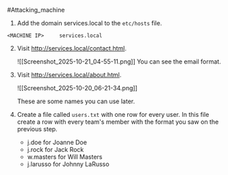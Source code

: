 #Attacking_machine 
1. Add the domain services.local to the `etc/hosts` file.

```
<MACHINE IP>     services.local
```


2. Visit http://services.local/contact.html.

	![[Screenshot_2025-10-21_04-55-11.png]]
	You can see the email format. 

3. Visit http://services.local/about.html.

	![[Screenshot_2025-10-20_06-21-34.png]]

	These are some names you can use later.
4. Create a file called `users.txt` with one row for every user. In this file create a row with every team's member with the format you saw on the previous step.
	- j.doe for Joanne Doe
	- j.rock for Jack Rock
	- w.masters for Will Masters
	- j.larusso for Johnny LaRusso


